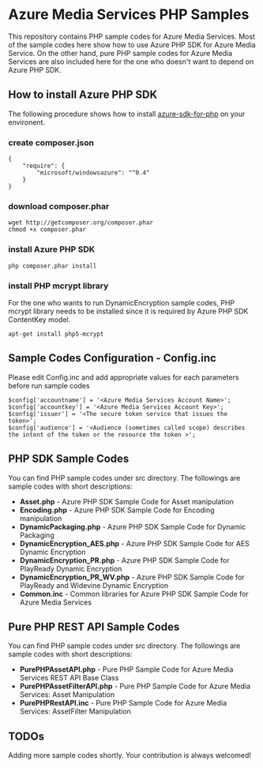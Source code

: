 # Azure Media Services PHP Samples

This repository contains PHP sample codes for Azure Media Services. Most of the sample codes here show how to use Azure PHP SDK for Azure Media Service. On the other hand, pure PHP sample codes for Azure Media Services are also included here for the one who doesn't want to depend on Azure PHP SDK.

## How to install Azure PHP SDK
The following procedure shows how to install [azure-sdk-for-php](https://github.com/Azure/azure-sdk-for-php) on your environent.

### create composer.json
    {
        "require": {        
            "microsoft/windowsazure": "^0.4"
        }  
    }

### download composer.phar
    wget http://getcomposer.org/composer.phar
    chmod +x composer.phar

### install Azure PHP SDK
    php composer.phar install

### install PHP mcrypt library
For the one who wants to run DynamicEncryption sample codes, PHP mcrypt library needs to be installed since it is required by Azure PHP SDK ContentKey model.

    apt-get install php5-mcrypt

## Sample Codes Configuration - Config.inc
Please edit Config.inc and add appropriate values for each parameters before run sample codes

    $config['accountname'] = '<Azure Media Services Account Name>';
    $config['accountkey'] = '<Azure Media Services Account Key>';
    $config['issuer'] = '<The secure token service that issues the token>';
    $config['audience'] = '<Audience (sometimes called scope) describes the intent of the token or the resource the token >';

## PHP SDK Sample Codes

You can find PHP sample codes under src directory. The followings are sample codes with short descriptions:
 * **Asset.php** - Azure PHP SDK Sample Code for Asset manipulation
 * **Encoding.php** - Azure PHP SDK Sample Code for Encoding manipulation
 * **DynamicPackaging.php** - Azure PHP SDK Sample Code for Dynamic Packaging
 * **DynamicEncryption_AES.php** - Azure PHP SDK Sample Code for AES Dynamic Encryption
 * **DynamicEncryption_PR.php** - Azure PHP SDK Sample Code for PlayReady Dynamic Encryption
 * **DynamicEncryption_PR_WV.php** - Azure PHP SDK Sample Code for PlayReady and Widevine Dynamic Encryption
 * **Common.inc** - Common libraries for Azure PHP SDK Sample Code for Azure Media Services

## Pure PHP REST API Sample Codes
You can find PHP sample codes under src directory. The followings are sample codes with short descriptions:
 * **PurePHPAssetAPI.php** - Pure PHP Sample Code for Azure Media Services REST API Base Class
 * **PurePHPAssetFilterAPI.php** - Pure PHP Sample Code for Azure Media Services: Asset Manipulation
 * **PurePHPRestAPI.inc** - Pure PHP Sample Code for Azure Media Services: AssetFilter Manipulation

## TODOs
Adding more sample codes shortly. Your contribution is always welcomed!

